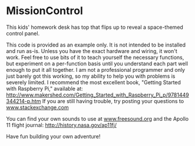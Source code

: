 MissionControl
==============

This kids' homework desk has top that flips up to reveal a space-themed control panel. 

This code is provided as an example only. It is not intended to be installed and run as-is. Unless you have the exact hardware and wiring, it won't work. Feel free to use bits of it to teach yourself the necessary functions, but experiment on a per-function basis until you understand each part well enough to put it all together. I am not a professional programmer and only just barely got this working, so my ability to help you with problems is severely limited. I recommend the most excellent book, "Getting Started with Raspberry Pi," available at: http://www.makershed.com/Getting_Started_with_Raspberry_Pi_p/9781449344214-p.htm  If you are still having trouble, try posting your questions to www.stackexchange.com

You can find your own sounds to use at www.freesound.org and the Apollo 11 flight journal: http://history.nasa.gov/ap11fj/

Have fun building your own adventure!
